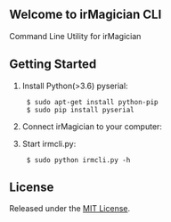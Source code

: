 ## Welcome to irMagician CLI

Command Line Utility for irMagician

## Getting Started

1. Install Python(>3.6) pyserial:

        $ sudo apt-get install python-pip
        $ sudo pip install pyserial

2. Connect irMagician to your computer:

3. Start irmcli.py:

        $ sudo python irmcli.py -h

## License

Released under the [MIT License](http://www.opensource.org/licenses/MIT).

